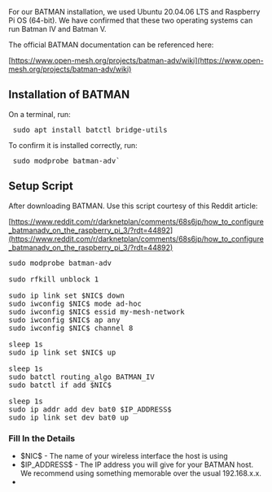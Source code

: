 For our BATMAN installation, we used Ubuntu 20.04.06 LTS and Raspberry Pi OS (64-bit). We have confirmed that these two operating systems can run Batman IV and Batman V. 

The official BATMAN documentation can be referenced here:

[https://www.open-mesh.org/projects/batman-adv/wiki](https://www.open-mesh.org/projects/batman-adv/wiki)

## Installation of BATMAN
On a terminal, run:
<pre> sudo apt install batctl bridge-utils </pre>
To confirm it is installed correctly, run:
<pre> sudo modprobe batman-adv` </pre>
## Setup Script
After downloading BATMAN. Use this script courtesy of this Reddit article:

[https://www.reddit.com/r/darknetplan/comments/68s6jp/how_to_configure_batmanadv_on_the_raspberry_pi_3/?rdt=44892](https://www.reddit.com/r/darknetplan/comments/68s6jp/how_to_configure_batmanadv_on_the_raspberry_pi_3/?rdt=44892)

<pre>
sudo modprobe batman-adv

sudo rfkill unblock 1

sudo ip link set $NIC$ down
sudo iwconfig $NIC$ mode ad-hoc
sudo iwconfig $NIC$ essid my-mesh-network
sudo iwconfig $NIC$ ap any
sudo iwconfig $NIC$ channel 8

sleep 1s
sudo ip link set $NIC$ up

sleep 1s
sudo batctl routing_algo BATMAN_IV
sudo batctl if add $NIC$

sleep 1s
sudo ip addr add dev bat0 $IP_ADDRESS$
sudo ip link set dev bat0 up
</pre>

### Fill In the Details
- \$NIC\$ -  The name of your wireless interface the host is using
- \$IP\_ADDRESS\$ - The IP address you will give for your BATMAN host. We recommend using something memorable over the usual 192.168.x.x.
- 